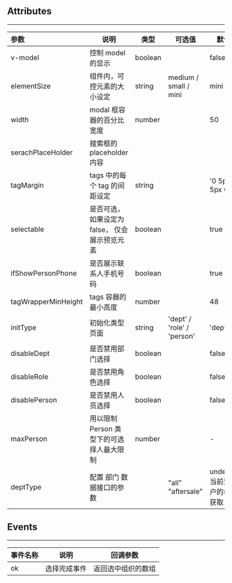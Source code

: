 ## Attributes

---

| 参数                | 说明                                          | 类型    | 可选值                     | 默认值                              |
| :------------------ | --------------------------------------------- | ------- | -------------------------- | ----------------------------------- |
| v-model             | 控制 model 的显示                             | boolean |                            | false                               |
| elementSize         | 组件内，可控元素的大小设定                    | string  | medium / small / mini      | mini                                |
| width               | modal 框容器的百分比宽度                      | number  |                            | 50                                  |
| serachPlaceHolder   | 搜索框的 placeholder 内容                     |         |                            |                                     |
| tagMargin           | tags 中的每个 tag 的间距设定                  | string  |                            | '0 5px 5px 0'                       |
| selectable          | 是否可选，如果设定为 false， 仅会展示预览元素 | boolean |                            | true                                |
| ifShowPersonPhone   | 是否展示联系人手机号码                        | boolean |                            | true                                |
| tagWrapperMinHeight | tags 容器的最小高度                           | number  |                            | 48                                  |
| initType            | 初始化类型页面                                | string  | 'dept' / 'role' / 'person' | 'dept'                              |
| disableDept         | 是否禁用部门选择                              | boolean |                            | false                               |
| disableRole         | 是否禁用角色选择                              | boolean |                            | false                               |
| disablePerson       | 是否禁用人员选择                              | boolean |                            | false                               |
| maxPerson           | 用以限制 Person 类型下的可选择人最大限制      | number  |                            | -                                   |
| deptType            | 配置 部门 数据接口的参数                      |         | "all" "aftersale"          | undefined: 当前登录用户的权限去获取 |

## Events

---

| 事件名称 | 说明         | 回调参数           |
| :------- | ------------ | ------------------ |
| ok       | 选择完成事件 | 返回选中组织的数组 |
